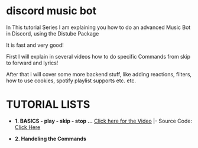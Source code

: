 # discord music bot

In This tutorial Series I am explaining you how to do an advanced Music Bot in Discord, using the Distube Package

It is fast and very good!

First I will explain in several videos how to do specific Commands from skip to forward and lyrics!

After that i will cover some more backend stuff, like adding reactions, filters, how to use cookies, spotify playlist supports etc. etc.

# TUTORIAL LISTS

- **1. BASICS - play - skip - stop ...** [Click here for the Video](https://youtu.be/tF2hYHW3H4w)
    |- Source Code: [Click Here]()

- **2. Handeling the Commands**
